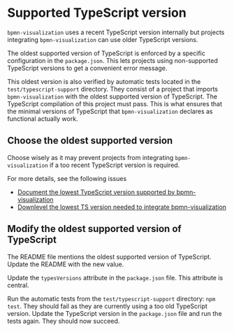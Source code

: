 # Supported TypeScript version

`bpmn-visualization` uses a recent TypeScript version internally but projects integrating `bpmn-visualization` can use older TypeScript versions.

The oldest supported version of TypeScript is enforced by a specific configuration in the `package.json`. This lets projects using non-supported
TypeScript versions to get a convenient error message.

This oldest version is also verified by automatic tests located in the `test/typescript-support` directory.
They consist of a project that imports `bpmn-visualization` with the oldest supported version of TypeScript. The TypeScript compilation of this
project must pass. This is what ensures that the minimal versions of TypeScript that `bpmn-visualization` declares as functional actually work.


## Choose the oldest supported version

Choose wisely as it may prevent projects from integrating `bpmn-visualization` if a too recent TypeScript version is required.

For more details, see the following issues
* [Document the lowest TypeScript version supported by bpmn-visualization](https://github.com/process-analytics/bpmn-visualization-js/issues/2246)
* [Downlevel the lowest TS version needed to integrate bpmn-visualization](https://github.com/process-analytics/bpmn-visualization-js/issues/2252)


## Modify the oldest supported version of TypeScript

The README file mentions the oldest supported version of TypeScript. Update the README with the new value.

Update the `typesVersions` attribute in the `package.json` file. This attribute is central.

Run the automatic tests from the `test/typescript-support` directory: `npm test`. They should fail as they are currently using a too old TypeScript version.
Update the TypeScript version in the `package.json` file and run the tests again. They should now succeed.
